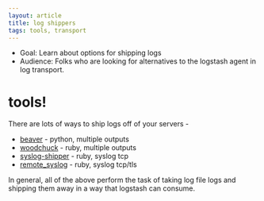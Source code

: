 ```yaml
---
layout: article
title: log shippers
tags: tools, transport
---
```


* Goal: Learn about options for shipping logs
* Audience: Folks who are looking for alternatives to the logstash agent in log transport.

# tools!

There are lots of ways to ship logs off of your servers -

* [beaver](https://github.com/josegonzalez/beaver) - python, multiple outputs
* [woodchuck](https://github.com/danryan/woodchuck) - ruby, multiple outputs
* [syslog-shipper](https://github.com/jordansissel/syslog-shipper) - ruby, syslog tcp
* [remote_syslog](https://github.com/papertrail/remote_syslog) - ruby, syslog tcp/tls

In general, all of the above perform the task of taking log file logs and
shipping them away in a way that logstash can consume.
